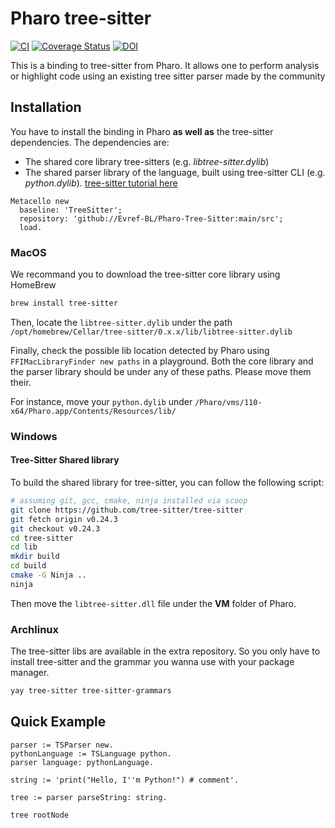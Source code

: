 # Pharo tree-sitter

[![CI](https://github.com/Evref-BL/Pharo-Tree-Sitter/actions/workflows/ci.yml/badge.svg)](https://github.com/Evref-BL/Pharo-Tree-Sitter/actions/workflows/ci.yml)
[![Coverage Status](https://coveralls.io/repos/github/Evref-BL/Pharo-Tree-Sitter/badge.svg?branch=main)](https://coveralls.io/github/Evref-BL/Pharo-Tree-Sitter?branch=main)
[![DOI](https://zenodo.org/badge/843819305.svg)](https://doi.org/10.5281/zenodo.15089053)



This is a binding to tree-sitter from Pharo.
It allows one to perform analysis or highlight code using an existing tree sitter parser made by the community

## Installation

You have to install the binding in Pharo **as well as** the tree-sitter dependencies.
The dependencies are:
- The shared core library tree-sitters (e.g. _libtree-sitter.dylib_)
- The shared parser library of the language, built using tree-sitter CLI (e.g. _python.dylib_). [tree-sitter tutorial here](https://tree-sitter.github.io/tree-sitter/creating-parsers)

  
```st
Metacello new
  baseline: 'TreeSitter';
  repository: 'github://Evref-BL/Pharo-Tree-Sitter:main/src';
  load.
```

### MacOS
We recommand you to download the tree-sitter core library using HomeBrew 

```sh
brew install tree-sitter
``` 

Then, locate the `libtree-sitter.dylib` under the path `/opt/homebrew/Cellar/tree-sitter/0.x.x/lib/libtree-sitter.dylib`

Finally, check the possible lib location detected by Pharo using `FFIMacLibraryFinder new paths` in a playground. Both the core library and the parser library should be under any of these paths. Please move them their.

For instance, move your `python.dylib` under `/Pharo/vms/110-x64/Pharo.app/Contents/Resources/lib/`

### Windows

#### Tree-Sitter Shared library

To build the shared library for tree-sitter, you can follow the following script:

```sh
# assuming git, gcc, cmake, ninja installed via scoop
git clone https://github.com/tree-sitter/tree-sitter
git fetch origin v0.24.3
git checkout v0.24.3
cd tree-sitter
cd lib
mkdir build
cd build
cmake -G Ninja ..
ninja
```

Then move the `libtree-sitter.dll` file under the **VM** folder of Pharo.

### Archlinux

The tree-sitter libs are available in the extra repository.
So you only have to install tree-sitter and the grammar you wanna use with your package manager.

```sh
yay tree-sitter tree-sitter-grammars
```

## Quick Example

```st
parser := TSParser new.
pythonLanguage := TSLanguage python.
parser language: pythonLanguage.

string := 'print("Hello, I''m Python!") # comment'.

tree := parser parseString: string.

tree rootNode
```
